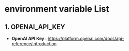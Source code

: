 # environment variable List

## 1. OPENAI_API_KEY
- **OpenAI API Key** : https://platform.openai.com/docs/api-reference/introduction